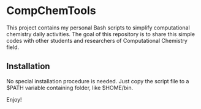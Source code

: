 # CompChemTools
This project contains my personal Bash scripts to simplify computational chemistry daily activities. The goal of this repository is to share this simple codes with other students and researchers of Computational Chemistry field.

## Installation 
No special installation procedure is needed. Just copy the script file to a $PATH variable containing folder, like $HOME/bin.

Enjoy!
